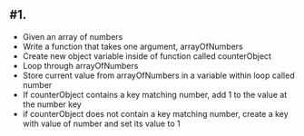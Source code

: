#1.
--
* Given an array of numbers
* Write a function that takes one argument, arrayOfNumbers
* Create new object variable inside of function called counterObject
* Loop through arrayOfNumbers
* Store current value from arrayOfNumbers in a variable within loop called number
* If counterObject contains a key matching number, add 1 to the value at the number key
* if counterObject does not contain a key matching number, create a key with value of number and set its value to 1 